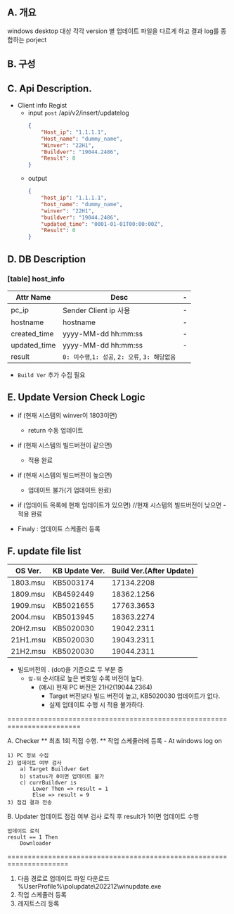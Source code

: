 
## A. 개요
windows desktop 대상 각각 version 별 업데이트 파일을 다르게 하고 결과 log를 종합하는 porject

## B. 구성

	
## C. Api Description.
- Client info Regist
	* input `post` /api/v2/insert/updatelog
		```json
		{
			"Host_ip": "1.1.1.1",
			"Host_name": "dummy_name",
			"Winver": "22H1",
			"Buildver": "19044.2486",
			"Result": 0
		}
		
        ```
	* output
	    ```json
		{
			"host_ip": "1.1.1.1",
			"host_name": "dummy_name",
			"winver": "22H1",
			"buildver": "19044.2486",
			"updated_time": "0001-01-01T00:00:00Z",
			"Result": 0
		}
        ```
	


## D. DB Description
### [table] host_info
|Attr Name|Desc|-|
|-|-|-|
pc_ip|Sender Client ip 사용|-|
hostname|hostname|-|
created_time|yyyy-MM-dd hh:mm:ss|-|
updated_time|yyyy-MM-dd hh:mm:ss|-|
result| `0: 미수행`,`1: 성공`, `2: 오류`, `3: 해당없음`

- `Build Ver` 추가 수집 필요


## E. Update Version Check Logic
- if (현재 시스템의 winver이 1803이면)
	- return 수동 업데이트
- if (현재 시스템의 빌드버전이 같으면)
    - 적용 완료
- if (현재 시스템의 빌드버전이 높으면)
    - 업데이트 불가(기 업데이트 완료)

- if (업데이트 목록에 현재 업데이트가 있으면) //현재 시스템의 빌드버전이 낮으면
        - 적용 완료

- Finaly : 업데이트 스케줄러 등록

## F. update file list
|OS Ver.|KB Update Ver.|Build Ver.(After Update)|
|-|-|-|
|1803.msu|KB5003174|17134.2208|
|1809.msu|KB4592449|18362.1256|
|1909.msu|KB5021655|17763.3653|
|2004.msu|KB5013945|18363.2274|
|20H2.msu|KB5020030|19042.2311|
|21H1.msu|KB5020030|19043.2311|
|21H2.msu|KB5020030|19044.2311|

- 빌드버전의 . (dot)을 기준으로 두 부분 중
	- `앞-뒤` 순서대로 높은 번호일 수록 버전이 높다.
		- (예시) 현재 PC 버전은 21H2(19044.2364)
			- Target 버전보다 빌드 버전이 높고, KB5020030 업데이트가 없다.
			- 실제 업데이트 수행 시 적용 불가하다.




========================================================================


A. Checker
	** 최초 1회 직접 수행.
	** 작업 스케줄러에 등록
		- At windows log on
	
	1) PC 정보 수집
	2) 업데이트 여부 검사
		a) Target Buildver Get
		b) status가 0이면 업데이트 불가
		c) currBuildver is
			Lower Then => result = 1
			Else => result = 9
	3) 점검 결과 전송
	
B. Updater
	업데이트 점검 여부 검사 로직 후
	result가 1이면 업데이트 수행
	
	업데이트 로직
	result == 1 Then
		Downloader
		
=====================================================================

1) 다음 경로로 업데이트 파일 다운로드
	%UserProfile%\polupdate\202212\winupdate.exe
2) 작업 스케줄러 등록
3) 레지트스리 등록
